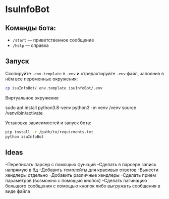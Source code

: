 # IsuInfoBot

## Команды бота:

- `/start` — приветственное сообщение
- `/help` — справка

## Запуск

Скопируйте `.env.template` в `.env` и отредактируйте `.env` файл, заполнив в нём все переменные окружения:

```bash
cp isuInfoBot/.env.template isuInfoBot/.env
```
Виртуальное окружение

sudo apt install python3.8-venv
python3 -m venv /venv
source /venv/bin/activate

Установка зависимостей и запуск бота:

```bash
pip install -r /path/to/requirments.txt
python isuInfoBot
```

## Ideas
-Переписать парсер с помощью функций
-Сделать в парсере запись напрямую в бд
-Добавить темплейты для красивых ответов
-Вынести хендлеры отдельно
-Добавить различные хендлеры
-Сделать прием параметров (возможно с помощью кнопок)
-Сделать пагинацию большого сообщения с помощью кнопок либо выгружать сообщения в виде файла
